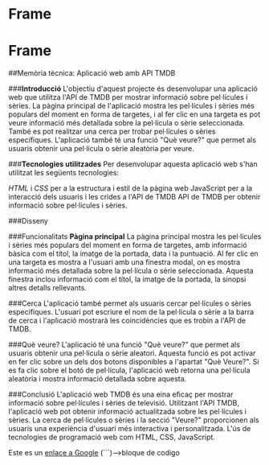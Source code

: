 # Frame

# Frame
##Memòria tècnica: Aplicació web amb API TMDB

###**Introducció**
L'objectiu d'aquest projecte és desenvolupar una aplicació web que utilitza l'API de TMDB per mostrar informació sobre pel·lícules i sèries. La pàgina principal de l'aplicació mostra les pel·lícules i sèries més populars del moment en forma de targetes, i al fer clic en una targeta es pot veure informació més detallada sobre la pel·lícula o sèrie seleccionada. També es pot realitzar una cerca per trobar pel·lícules o sèries específiques. L'aplicació també té una funció "Què veure?" que permet als usuaris obtenir una pel·lícula o sèrie aleatòria per veure.

###**Tecnologies utilitzades**
Per desenvolupar aquesta aplicació web s'han utilitzat les següents tecnologies:

*HTML* i *CSS* per a la estructura i estil de la pàgina web
JavaScript per a la interacció dels usuaris i les crides a l'API de TMDB
API de TMDB per obtenir informació sobre pel·lícules i sèries.

###Disseny

###Funcionalitats
**Pàgina principal**
La pàgina principal mostra les pel·lícules i sèries més populars del moment en forma de targetes, amb informació bàsica com el títol, la imatge de la portada, data i la puntuació. Al fer clic en una targeta es mostra a l'usuari amb una finestra modal, on es mostra informació més detallada sobre la pel·lícula o sèrie seleccionada.
Aquesta finestra inclou informació com el títol, la imatge de la portada, la sinopsi altres detalls rellevants.

###Cerca
L'aplicació també permet als usuaris cercar pel·lícules o sèries específiques. L'usuari pot escriure el nom de la pel·lícula o sèrie a la barra de cerca i l'aplicació mostrarà les coincidències que es trobin a l'API de TMDB.

###Què veure?
L'aplicació té una funció "Què veure?" que permet als usuaris obtenir una pel·lícula o sèrie aleatori.
Aquesta funció es pot activar en fer clic sobre un dels dos botons disponibles a l'apartat "Què Veure?". Si es fa clic sobre el botó de pel·lícula, l'aplicació web retorna una pel·lícula aleatòria i mostra informació detallada sobre aquesta. 


###Conclusió
L'aplicació web TMDB és una eina eficaç per mostrar informació sobre pel·lícules i sèries de televisió. Utilitzant l'API TMDB, l'aplicació web pot obtenir informació actualitzada sobre les pel·lícules i sèries. La cerca de pel·lícules o sèries i la secció "Veure?" proporcionen als usuaris una experiència d'usuari més interactiva i personalitzada. L'ús de tecnologies de programació web com HTML, CSS, JavaScript.


Este es un [enlace a Google](https://www.google.com/)
(```)-->bloque de codigo
